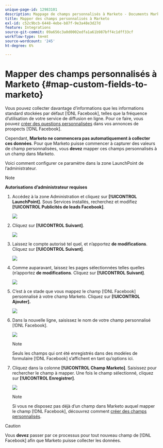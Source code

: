 ```yaml
---
unique-page-id: 12983101
description: Mappage de champs personnalisés à Marketo - Documents Marketo - Documentation du produit
title: Mapper des champs personnalisés à Marketo
exl-id: c52c9bcb-6448-4ebe-b87f-9e3a48e3d27d
feature: Integrations
source-git-commit: 09a656c3a0d0002edfa1a61b987bff4c1dff33cf
workflow-type: tm+mt
source-wordcount: '245'
ht-degree: 6%

---
```


# Mapper des champs personnalisés à Marketo {#map-custom-fields-to-marketo}

Vous pouvez collecter davantage d’informations que les informations standard stockées par défaut [!DNL Facebook], telles que la fréquence d’utilisation de votre service de diffusion en ligne. Pour ce faire, vous pouvez [créer des questions personnalisées](https://www.facebook.com/business/help/774623835981457?helpref=uf_permalink) dans vos annonces de prospects [!DNL Facebook].

Cependant, **Marketo ne commencera pas automatiquement à collecter ces données**. Pour que Marketo puisse commencer à capturer des valeurs de champ personnalisées, vous **devez** mapper ces champs personnalisés à un champ dans Marketo.

Voici comment configurer ce paramètre dans la zone LaunchPoint de l’administrateur.

>[!NOTE]
>
>**Autorisations d’administrateur requises**

1. Accédez à la zone Administration et cliquez sur **[!UICONTROL LaunchPoint]**. Sous Services installés, recherchez et modifiez **[!UICONTROL Publicités de leads Facebook]**.

   ![](assets/image2017-10-24-9-3a32-3a16.png)

1. Cliquez sur **[!UICONTROL Suivant]**.

   ![](assets/image2017-10-24-14-3a55-3a13.png)

1. Laissez le compte autorisé tel quel, et n’apportez **de modifications**. Cliquez sur **[!UICONTROL Suivant]**.

   ![](assets/image2017-10-24-14-3a56-3a48.png)

1. Comme auparavant, laissez les pages sélectionnées telles quelles (n’apportez **de modifications**. Cliquez sur **[!UICONTROL Suivant]**.

   ![](assets/image2017-10-24-15-3a0-3a54.png)

1. C’est à ce stade que vous mappez le champ [!DNL Facebook] personnalisé à votre champ Marketo. Cliquez sur **[!UICONTROL Ajouter].**

   ![](assets/image2017-10-24-9-3a33-3a49.png)

1. Dans la nouvelle ligne, saisissez le nom de votre champ personnalisé [!DNL Facebook].

   ![](assets/image2017-10-24-9-3a37-3a3.png)

   >[!NOTE]
   >
   >Seuls les champs qui ont été enregistrés dans des modèles de formulaire [!DNL Facebook] s’affichent en tant qu’options ici.

1. Cliquez dans la colonne **[!UICONTROL Champ Marketo]**. Saisissez pour rechercher le champ à mapper. Une fois le champ sélectionné, cliquez sur **[!UICONTROL Enregistrer]**.

   ![](assets/image2017-10-24-11-3a16-3a42.png)

   >[!NOTE]
   >
   >Si vous ne disposez pas déjà d’un champ dans Marketo auquel mapper le champ [!DNL Facebook], découvrez comment [créer des champs personnalisés](/help/marketo/product-docs/administration/field-management/create-a-custom-field-in-marketo.md).

>[!CAUTION]
>
>Vous **devez** passer par ce processus pour tout nouveau champ de [!DNL Facebook] afin que Marketo puisse collecter les données.
